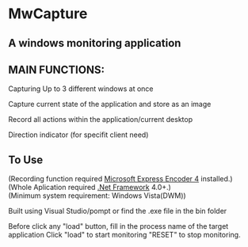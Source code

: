 # MwCapture

A windows monitoring application
-------------


## MAIN FUNCTIONS:

Capturing Up to 3 different windows at once

Capture current state of the application and store as an image

Record all actions within the application/current desktop

Direction indicator (for specifit client need)  



## To Use
(Recording function required [Microsoft Express Encoder 4](https://www.microsoft.com/en-ca/download/details.aspx?id=18974) installed.)  
(Whole Aplication required [.Net Framework](https://dotnet.microsoft.com/download/dotnet-framework) 4.0+.)  
(Minimum system requirement: Windows Vista(DWM))  

Built using Visual Studio/pompt or find the .exe file in the bin folder

Before click any "load" button, fill in the process name of the target application
Click "load" to start monitoring
"RESET" to stop monitoring.
